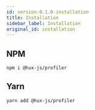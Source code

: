 ```yaml
---
id: version-0.1.0-installation
title: Installation
sidebar_label: Installation
original_id: installation
---
```


## NPM

```
npm i @hux-js/profiler
```

## Yarn

```
yarn add @hux-js/profiler
```

